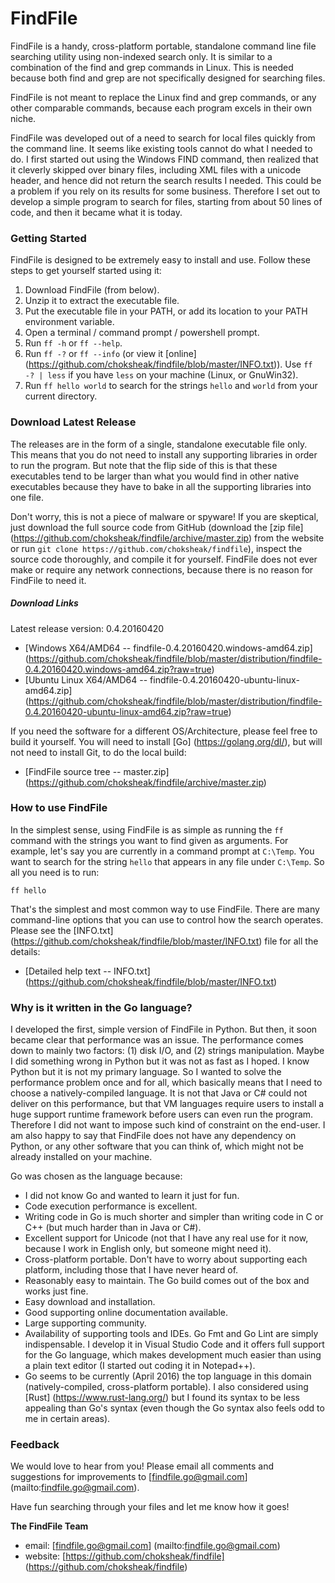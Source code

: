 FindFile
========

FindFile is a handy, cross-platform portable, standalone command line file searching utility using non-indexed search only. It is similar to a combination of the find and grep commands in Linux. This is needed because both find and grep are not specifically designed for searching files.

FindFile is not meant to replace the Linux find and grep commands, or any other comparable commands, because each program excels in their own niche.

FindFile was developed out of a need to search for local files quickly from the command line. It seems like existing tools cannot do what I needed to do. I first started out using the Windows FIND command, then realized that it cleverly skipped over binary files, including XML files with a unicode header, and hence did not return the search results I needed. This could be a problem if you rely on its results for some business. Therefore I set out to develop a simple program to search for files, starting from about 50 lines of code, and then it became what it is today.

### Getting Started

FindFile is designed to be extremely easy to install and use. Follow these steps to get yourself started using it:

1. Download FindFile (from below).
2. Unzip it to extract the executable file.
3. Put the executable file in your PATH, or add its location to your PATH environment variable.
4. Open a terminal / command prompt / powershell prompt.
5. Run `ff -h` or `ff --help`.
6. Run `ff -?` or `ff --info` (or view it [online] (https://github.com/choksheak/findfile/blob/master/INFO.txt)). Use `ff -? | less` if you have `less` on your machine (Linux, or GnuWin32).
7. Run `ff hello world` to search for the strings `hello` and `world` from your current directory.

### Download Latest Release

The releases are in the form of a single, standalone executable file only. This means that you do not need to install any supporting libraries in order to run the program. But note that the flip side of this is that these executables tend to be larger than what you would find in other native executables because they have to bake in all the supporting libraries into one file.

Don't worry, this is not a piece of malware or spyware! If you are skeptical, just download the full source code from GitHub (download the [zip file] (https://github.com/choksheak/findfile/archive/master.zip) from the website or run `git clone https://github.com/choksheak/findfile`), inspect the source code thoroughly, and compile it for yourself. FindFile does not ever make or require any network connections, because there is no reason for FindFile to need it.

##### Download Links

Latest release version: 0.4.20160420

- [Windows X64/AMD64 -- findfile-0.4.20160420.windows-amd64.zip] (https://github.com/choksheak/findfile/blob/master/distribution/findfile-0.4.20160420.windows-amd64.zip?raw=true)
- [Ubuntu Linux X64/AMD64 -- findfile-0.4.20160420-ubuntu-linux-amd64.zip] (https://github.com/choksheak/findfile/blob/master/distribution/findfile-0.4.20160420-ubuntu-linux-amd64.zip?raw=true)

If you need the software for a different OS/Architecture, please feel free to build it yourself. You will need to install [Go] (https://golang.org/dl/), but will not need to install Git, to do the local build:

- [FindFile source tree -- master.zip] (https://github.com/choksheak/findfile/archive/master.zip)

### How to use FindFile

In the simplest sense, using FindFile is as simple as running the `ff` command with the strings you want to find given as arguments. For example, let's say you are currently in a command prompt at `C:\Temp`. You want to search for the string `hello` that appears in any file under `C:\Temp`. So all you need is to run:

```
ff hello
```

That's the simplest and most common way to use FindFile. There are many command-line options that you can use to control how the search operates. Please see the [INFO.txt] (https://github.com/choksheak/findfile/blob/master/INFO.txt) file for all the details:

- [Detailed help text -- INFO.txt] (https://github.com/choksheak/findfile/blob/master/INFO.txt)

### Why is it written in the Go language?

I developed the first, simple version of FindFile in Python. But then, it soon became clear that performance was an issue. The performance comes down to mainly two factors: (1) disk I/O, and (2) strings manipulation. Maybe I did something wrong in Python but it was not as fast as I hoped. I know Python but it is not my primary language. So I wanted to solve the performance problem once and for all, which basically means that I need to choose a natively-compiled language. It is not that Java or C# could not deliver on this performance, but that VM languages require users to install a huge support runtime framework before users can even run the program. Therefore I did not want to impose such kind of constraint on the end-user. I am also happy to say that FindFile does not have any dependency on Python, or any other software that you can think of, which might not be already installed on your machine.

Go was chosen as the language because:
- I did not know Go and wanted to learn it just for fun.
- Code execution performance is excellent.
- Writing code in Go is much shorter and simpler than writing code in C or C++ (but much harder than in Java or C#).
- Excellent support for Unicode (not that I have any real use for it now, because I work in English only, but someone might need it).
- Cross-platform portable. Don't have to worry about supporting each platform, including those that I have never heard of.
- Reasonably easy to maintain. The Go build comes out of the box and works just fine.
- Easy download and installation.
- Good supporting online documentation available.
- Large supporting community.
- Availability of supporting tools and IDEs. Go Fmt and Go Lint are simply indispensable. I develop it in Visual Studio Code and it offers full support for the Go language, which makes development much easier than using a plain text editor (I started out coding it in Notepad++).
- Go seems to be currently (April 2016) the top language in this domain (natively-compiled, cross-platform portable). I also considered using [Rust] (https://www.rust-lang.org/) but I found its syntax to be less appealing than Go's syntax (even though the Go syntax also feels odd to me in certain areas).

### Feedback

We would love to hear from you! Please email all comments and suggestions for
improvements to [findfile.go@gmail.com] (mailto:findfile.go@gmail.com).

Have fun searching through your files and let me know how it goes!

**The FindFile Team**
- email: [findfile.go@gmail.com] (mailto:findfile.go@gmail.com)
- website: [https://github.com/choksheak/findfile] (https://github.com/choksheak/findfile)
